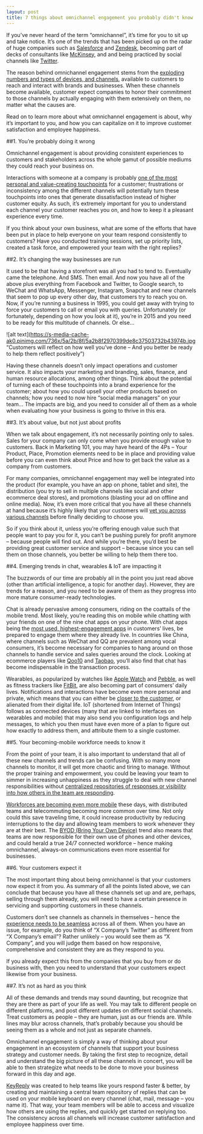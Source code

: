 ```yaml
---
layout: post
title: 7 things about omnichannel engagement you probably didn't know
---
```


If you’ve never heard of the term “omnichannel”, it’s time for you to sit up and take notice. It’s one of the trends that has been picked up on the radar of huge companies such as [Salesforce](https://help.salesforce.com/HTViewHelpDoc?id=service_presence_intro.htm&language=en_US) and [Zendesk](https://www.zendesk.com/company/press/companies-failing-deliver-omnichannel-customer-service-global-zendesk-survey-reveals/), becoming part of decks of consultants like [McKinsey](http://www.mckinsey.com/insights/marketing_sales/digitizing_the_consumer_decision_journey), and and being practiced by social channels like [Twitter](https://blog.twitter.com/2015/twitter-customer-service).

The reason behind omnichannel engagement stems from the [exploding numbers and types of devices, and channels](http://www.kpcb.com/internet-trends), available to customers to reach and interact with brands and businesses. When these channels become available, customer expect companies to honor their commitment to those channels by actually engaging with them extensively on them, no matter what the causes are.

Read on to learn more about what omnichannel engagement is about, why it’s important to you, and how you can capitalize on it to improve customer satisfaction and employee happiness.

##1. You’re probably doing it wrong

Omnichannel engagement is about providing consistent experiences to customers and stakeholders across the whole gamut of possible mediums they could reach your business on.

Interactions with someone at a company is probably [one of the most personal and value-creating touchpoints](http://brandtouchpointmatrix.com/) for a customer; frustrations or inconsistency among the different channels will potentially turn these touchpoints into ones that generate dissatisfaction instead of higher customer equity. As such, it’s extremely important for you to understand each channel your customer reaches you on, and how to keep it a pleasant experience every time.

If you think about your own business, what are some of the efforts that have been put in place to help everyone on your team respond consistently to customers? Have you conducted training sessions, set up priority lists, created a task force, and empowered your team with the right replies?

##2. It’s changing the way businesses are run

It used to be that having a storefront was all you had to tend to. Eventually came the telephone. And SMS. Then email. And now you have all of the above plus everything from Facebook and Twitter, to Google search, to WeChat and WhatsApp, Messenger, Instagram, Snapchat and new channels that seem to pop up every other day, that customers try to reach you on. Now, if you’re running a business in 1995, you could get away with trying to force your customers to call or email you with queries. Unfortunately (or fortunately, depending on how you look at it), you’re in 2015 and you need to be ready for this multitude of channels. Or else…

![alt text](https://s-media-cache-ak0.pinimg.com/736x/5a/2b/8f/5a2b8f2970399de8c37503732b43974b.jpg “Customers will reflect on how well you’ve done – And you better be ready to help them reflect positively”)

Having these channels doesn’t only impact operations and customer service. It also impacts your marketing and branding, sales, finance, and human resource allocations, among other things. Think about the potential of turning each of these touchpoints into a brand experience for the customer; about how you could upsell your other products based on channels; how you need to now hire “social media managers” on your team… The impacts are big, and you need to consider all of them as a whole when evaluating how your business is going to thrive in this era.

##3. It’s about value, but not just about profits

When we talk about engagement, it’s not necessarily pointing only to sales. Sales for your company can only come when you provide enough value to customers. Back in Marketing 101, you may have heard of the 4Ps – Your Product, Place, Promotion elements need to be in place and providing value before you can even think about Price and how to get back the value as a company from customers.

For many companies, omnichannel engagement may well be integrated into the product (for example, you have an app on phone, tablet and site), the distribution (you try to sell in multiple channels like social and other ecommerce deal stores), and promotions (blasting your ad on offline and online media). Now, it’s even more critical that you have all these channels at hand because it’s highly likely that your customers will [vet you across various channels](https://www.thinkwithgoogle.com/collections/zero-moment-truth.html) before finally deciding to choose you.

So if you think about it, unless you’re offering enough value such that people want to pay you for it, you can’t be pushing purely for profit anymore – because people will find out. And while you’re there, you’d best be providing great customer service and support – because since you can sell them on those channels, you better be willing to help them there too.

##4. Emerging trends in chat, wearables & IoT are impacting it

The buzzwords of our time are probably all in the point you just read above (other than artificial intelligence, a topic for another day). However, they are trends for a reason, and you need to be aware of them as they progress into more mature consumer-ready technologies.

Chat is already pervasive among consumers, riding on the coattails of the mobile trend. Most likely, you’re reading this on mobile while chatting with your friends on one of the nine chat apps on your phone. With chat apps being the [most used, highest-engagement apps](http://www.kpcb.com/internet-trends) in customers’ lives, be prepared to engage them where they already live. In countries like China, where channels such as WeChat and QQ are prevalent among vocal consumers, it’s become necessary for companies to hang around on those channels to handle service and sales queries around the clock. Looking at ecommerce players like [Qoo10](http://iqphone.qoo10.com/general/overview) and [Taobao](http://www.taobao.com/wangwang/), you’ll also find that chat has become indispensable in the transaction process.

Wearables, as popularized by watches like [Apple Watch](http://www.apple.com/watch/) and [Pebble](https://pebble.com/), as well as fitness trackers like [FitBit](https://www.fitbit.com/), are also becoming part of consumers’ daily lives. Notifications and interactions have become even more personal and private, which means that you can either be [closer to the customer](http://tech.co/impact-wearable-technology-small-business-2015-04), or alienated from their digital life. IoT (shortened from Internet of Things) follows as connected devices (many that are linked to interfaces on wearables and mobile) that may also send you configuration logs and help messages, to which you then must have even more of a plan to figure out how exactly to address them, and attribute them to a single customer.

##5. Your becoming-mobile workforce needs to know it

From the point of your team, it is also important to understand that all of these new channels and trends can be confusing. With so many more channels to monitor, it will get more chaotic and tiring to manage. Without the proper training and empowerment, you could be leaving your team to simmer in increasing unhappiness as they struggle to deal with new channel responsibilities without [centralized repositories of responses or visibility into how others in the team are responding](http://keyreply.com).

[Workforces are becoming even more mobile](https://www.accenture.com/us-en/it-technology-trends-2015.aspx) these days, with distributed teams and telecommuting becoming more common over time. Not only could this save traveling time, it could increase productivity by reducing interruptions to the day and allowing team members to work whenever they are at their best. The [BYOD (Bring Your Own Device)](http://www.cio.com/article/2396336/byod/all-about-byod.html) trend also means that teams are now responsible for their own use of phones and other devices, and could herald a true 24/7 connected workforce – hence making omnichannel, always-on communications even more essential for businesses.

##6. Your customers expect it

The most important thing about being omnichannel is that your customers now expect it from you. As summary of all the points listed above, we can conclude that because you have all these channels set up and are, perhaps, selling through them already, you will need to have a certain presence in servicing and supporting customers in these channels.

Customers don’t see channels as channels in themselves – hence the [experience needs to be seamless](https://www.zendesk.com/resources/omnichannel-customer-service-report/) across all of them. When you have an issue, for example, do you think of “X Company’s Twitter” as different from “X Company’s email”? Rather unlikely – you would see them as “X Company”, and you will judge them based on how responsive, comprehensive and consistent they are as they respond to you.

If you already expect this from the companies that you buy from or do business with, then you need to understand that your customers expect likewise from your business.

##7. It’s not as hard as you think

All of these demands and trends may sound daunting, but recognize that they are there as part of your life as well. You may talk to different people on different platforms, and post different updates on different social channels. Treat customers as people – they are human, just as our friends are. While lines may blur across channels, that’s probably because you should be seeing them as a whole and not just as separate channels.

Omnichannel engagement is simply a way of thinking about your engagement in an ecosystem of channels that support your business strategy and customer needs. By taking the first step to recognize, detail and understand the big picture of all these channels in concert, you will be able to then strategize what needs to be done to move your business forward in this day and age.

[KeyReply](http://keyreply.com) was created to help teams like yours respond faster & better, by creating and maintaining a central team repository of replies that can be used on your mobile keyboard on every channel (chat, mail, message – you name it). That way, your team members will be able to access and visualize how others are using the replies, and quickly get started on replying too. The consistency across all channels will increase customer satisfaction and employee happiness over time.
